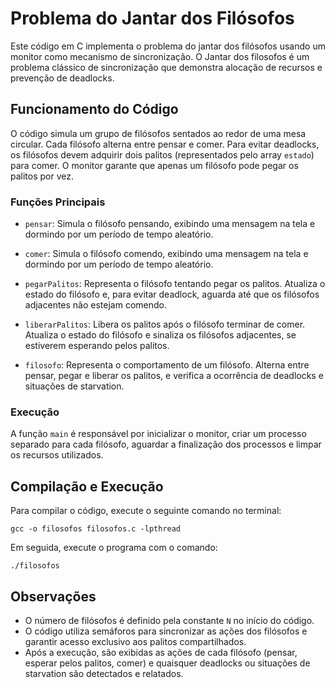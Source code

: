 # Problema do Jantar dos Filósofos

Este código em C implementa o problema do jantar dos filósofos usando um monitor como mecanismo de sincronização. O Jantar dos filosofos é um problema clássico de sincronização que demonstra alocação de recursos e prevenção de deadlocks.

## Funcionamento do Código

O código simula um grupo de filósofos sentados ao redor de uma mesa circular. Cada filósofo alterna entre pensar e comer. Para evitar deadlocks, os filósofos devem adquirir dois palitos (representados pelo array `estado`) para comer. O monitor garante que apenas um filósofo pode pegar os palitos por vez.

### Funções Principais

- `pensar`: Simula o filósofo pensando, exibindo uma mensagem na tela e dormindo por um período de tempo aleatório.

- `comer`: Simula o filósofo comendo, exibindo uma mensagem na tela e dormindo por um período de tempo aleatório.

- `pegarPalitos`: Representa o filósofo tentando pegar os palitos. Atualiza o estado do filósofo e, para evitar deadlock, aguarda até que os filósofos adjacentes não estejam comendo.

- `liberarPalitos`: Libera os palitos após o filósofo terminar de comer. Atualiza o estado do filósofo e sinaliza os filósofos adjacentes, se estiverem esperando pelos palitos.

- `filosofo`: Representa o comportamento de um filósofo. Alterna entre pensar, pegar e liberar os palitos, e verifica a ocorrência de deadlocks e situações de starvation.

### Execução

A função `main` é responsável por inicializar o monitor, criar um processo separado para cada filósofo, aguardar a finalização dos processos e limpar os recursos utilizados.

## Compilação e Execução

Para compilar o código, execute o seguinte comando no terminal:

```
gcc -o filosofos filosofos.c -lpthread
```

Em seguida, execute o programa com o comando:

```
./filosofos
```

## Observações

- O número de filósofos é definido pela constante `N` no início do código.
- O código utiliza semáforos para sincronizar as ações dos filósofos e garantir acesso exclusivo aos palitos compartilhados.
- Após a execução, são exibidas as ações de cada filósofo (pensar, esperar pelos palitos, comer) e quaisquer deadlocks ou situações de starvation são detectados e relatados.
